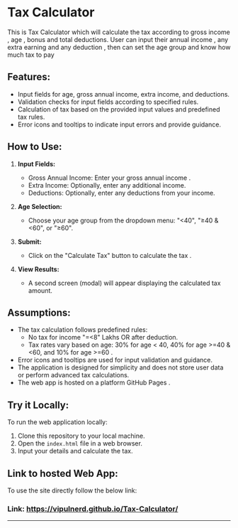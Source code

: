 # Tax Calculator
 This is Tax Calculator which will calculate the tax according to gross income , age , bonus and total deductions. User can input their annual income , any extra earning and any deduction , then can set the age group and know how much tax to pay

## Features:
- Input fields for age, gross annual income, extra income, and deductions.
- Validation checks for input fields according to specified rules.
- Calculation of tax based on the provided input values and predefined tax rules.
- Error icons and tooltips to indicate input errors and provide guidance.

## How to Use:
1. **Input Fields:**
   - Gross Annual Income: Enter your gross annual income .
   - Extra Income: Optionally, enter any additional income.
   - Deductions: Optionally, enter any deductions from your income.
     
2. **Age Selection:**
   - Choose your age group from the dropdown menu: "<40", "≥40 & <60", or "≥60".

3. **Submit:**
   - Click on the "Calculate Tax" button to calculate the tax .

4. **View Results:**
   - A second screen (modal) will appear displaying the calculated tax amount.

## Assumptions:
- The tax calculation follows predefined rules:
  - No tax for income "=<8" Lakhs OR after deduction.
  - Tax rates vary based on age: 30% for age < 40, 40% for age >=40 & <60, and 10% for age >=60 .
- Error icons and tooltips are used for input validation and guidance.
- The application is designed for simplicity and does not store user data or perform advanced tax calculations.
- The web app is hosted on a platform GitHub Pages .

## Try it Locally:
To run the web application locally:
1. Clone this repository to your local machine.
2. Open the `index.html` file in a web browser.
3. Input your details and calculate the tax.

## Link to hosted Web App:
 To use the site directly follow the below link:
 ### Link: https://vipulnerd.github.io/Tax-Calculator/

---

